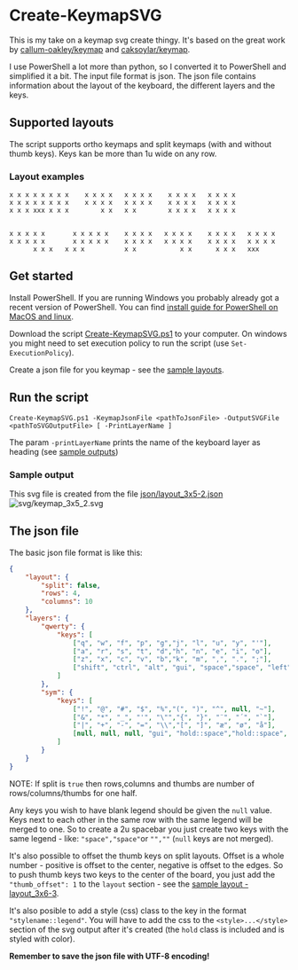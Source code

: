# Create-KeymapSVG

This is my take on a keymap svg create thingy. It's based on the great work by [callum-oakley/keymap](https://github.com/callum-oakley/keymap) and [caksoylar/keymap](https://github.com/caksoylar/keymap).    

I use PowerShell a lot more than python, so I converted it to PowerShell and simplified it a bit. The input file format is json. The json file contains information about the layout of the keyboard, the different layers and the keys.


## Supported layouts
The script supports ortho keymaps and split keymaps (with and without thumb keys). Keys kan be more than 1u wide on any row.
### Layout examples
```
x x x x x x x x    x x x x   x x x x    x x x x   x x x x
x x x x x x x x    x x x x   x x x x    x x x x   x x x x
x x x xxx x x x        x x   x x        x x x x   x x x x


x x x x x       x x x x x    x x x x   x x x x    x x x x   x x x x
x x x x x       x x x x x    x x x x   x x x x    x x x x   x x x x
      x x x   x x x          x x           x x      x x x   xxx
```

## Get started

Install PowerShell. If you are running Windows you probably already got a recent version of PowerShell. You can find [install guide for PowerShell on MacOS and linux](https://learn.microsoft.com/en-us/powershell/scripting/install/installing-powershell).

Download the script [Create-KeymapSVG.ps1](Create-KeymapSVG.ps1) to your computer. On windows you might need to set execution policy to run the script (use `Set-ExecutionPolicy`).    

Create a json file for you keymap - see the [sample layouts](json/layout_4x12.json).

## Run the script

```
Create-KeymapSVG.ps1 -KeymapJsonFile <pathToJsonFile> -OutputSVGFile <pathToSVGOutputFile> [ -PrintLayerName ]
```

The param `-printLayerName` prints the name of the keyboard layer as heading (see [sample outputs](svg/keymap_3x5_2.svg))

### Sample output

This svg file is created from the file [json/layout_3x5-2.json](json/layout_3x5-2.json)
![svg/keymap_3x5_2.svg](svg/keymap_3x5_2.svg)

## The json file
The basic json file format is like this:

```json
{
    "layout": {
        "split": false,
        "rows": 4,
        "columns": 10
    },
    "layers": {
        "qwerty": {
            "keys": [
                ["q", "w", "f", "p", "g","j", "l", "u", "y", "'"],
                ["a", "r", "s", "t", "d","h", "n", "e", "i", "o"],
                ["z", "x", "c", "v", "b","k", "m", ",", ".", ";"],
                ["shift", "ctrl", "alt", "gui", "space","space", "left", "down", "up", "right"]
            ]
        },
        "sym": {
            "keys": [
                ["!", "@", "#", "$", "%","(", ")", "^", null, "~"],
                ["&", "*", "_", "'", "\"","{", "}", "¨", "´", "`"],
                ["|", "+", "-", "=", "\\","[", "]", "æ", "ø", "å"],
                [null, null, null, "gui", "hold::space","hold::space", "left", "down", "up", "right"]
            ]
        }
    }
}
```

NOTE: If split is `true` then rows,columns and thumbs are number of rows/columns/thumbs for one half.    

Any keys you wish to have blank legend should be given the `null` value. Keys next to each other in the same row with the same legend will be merged to one. So to create a 2u spacebar you just create two keys with the same legend - like: `"space","space"`or `"",""` (`null` keys are not merged).    

It's also possible to offset the thumb keys on split layouts. Offset is a whole number - positive is offset to the center, negative is offset to the edges. So to push thumb keys two keys to the center of the board, you just add the `"thumb_offset": 1` to the `layout` section - see the [sample layout - layout_3x6-3](json/layout_3x6-3.json).

It's also posible to add a style (css) class to the key in the format `"stylename::legend"`. You will have to add the css to the `<style>...</style>` section of the svg output after it's created (the `hold` class is included and is styled with color).

__Remember to save the json file with UTF-8 encoding!__
